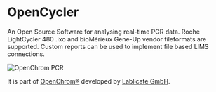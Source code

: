 # OpenCycler
An Open Source Software for analysing real-time PCR data.
Roche LightCycler 480 .ixo and bioMérieux Gene-Up vendor fileformats are supported.
Custom reports can be used to implement file based LIMS connections.

![OpenChrom PCR](https://user-images.githubusercontent.com/756669/124112216-5d33da80-da6a-11eb-959d-be9dd586f129.png)


It is part of [OpenChrom®](https://lablicate.com/platform/openchrom) developed by [Lablicate GmbH](https://lablicate.com).
